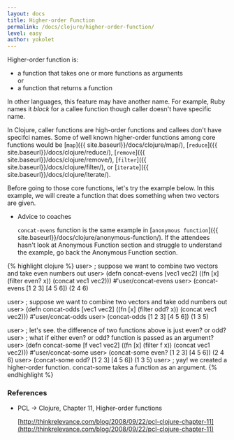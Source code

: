 ```yaml
---
layout: docs
title: Higher-order Function
permalink: /docs/clojure/higher-order-function/
level: easy
author: yokolet
---
```


Higher-order function is:

  - a function that takes one or more functions as arguments<br/>
  or
  - a function that returns a function

In other languages, this feature may have another name.
For example, Ruby names it *block* for a callee function though caller doesn't have specific name.

In Clojure, caller functions are high-order functions and callees don't have specifci names.
Some of well known higher-order functions among core functions would be
[`map`]({{ site.baseurl}}/docs/clojure/map/),
[`reduce`]({{ site.baseurl}}/docs/clojure/reduce/),
[`remove`]({{ site.baseurl}}/docs/clojure/remove/),
[`filter`]({{ site.baseurl}}/docs/clojure/filter/), or
[`iterate`]({{ site.baseurl}}/docs/clojure/iterate/).

Before going to those core functions, let's try the example below.
In this example, we will create a function that does something when two vectors are given.

- Advice to coaches

    `concat-evens` function is the same example in
    [`anonymous function`]({{ site.baseurl}}/docs/clojure/anonymous-function/).
    If the attendees hasn't look at Anonymous Function section and struggle to understand the example, go back the Anonymous Function section.


{% highlight clojure %}
user> ; suppose we want to combine two vectors and take even numbers out
user> (defn concat-evens
        [vec1 vec2]
        ((fn [x] (filter even? x))
         (concat vec1 vec2)))
#'user/concat-evens
user> (concat-evens [1 2 3] [4 5 6])
(2 4 6)

user> ; suppose we want to combine two vectors and take odd numbers out
user> (defn concat-odds
        [vec1 vec2]
        ((fn [x] (filter odd? x))
         (concat vec1 vec2)))
#'user/concat-odds
user> (concat-odds [1 2 3] [4 5 6])
(1 3 5)

user> ; let's see. the difference of two functions above is just even? or odd?
user> ; what if either even? or odd? function is passed as an argument?
user> (defn concat-some
        [f vec1 vec2]
        ((fn [x] (filter f x))
         (concat vec1 vec2)))
#'user/concat-some
user> (concat-some even? [1 2 3] [4 5 6])
(2 4 6)
user> (concat-some odd? [1 2 3] [4 5 6])
(1 3 5)
user> ; yay! we created a higher-order function. concat-some takes a function as an argument.
{% endhighlight %}

### References

- PCL -> Clojure, Chapter 11, Higher-order functions

    [http://thinkrelevance.com/blog/2008/09/22/pcl-clojure-chapter-11](http://thinkrelevance.com/blog/2008/09/22/pcl-clojure-chapter-11)